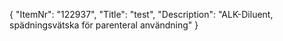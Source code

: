 {
  "ItemNr": "122937",
  "Title": "test",
  "Description": "ALK-Diluent, spädningsvätska för parenteral användning"
}
